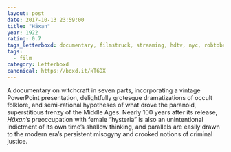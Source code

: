 ```yaml
---
layout: post 
date: 2017-10-13 23:59:00
title: "Häxan"
year: 1922
rating: 0.7
tags_letterboxd: documentary, filmstruck, streaming, hdtv, nyc, robtober, silent
tags:
  - film
category: Letterboxd
canonical: https://boxd.it/kT6DX
---
```


A documentary on witchcraft in seven parts, incorporating a vintage PowerPoint presentation, delightfully grotesque dramatizations of occult folklore, and semi-rational hypotheses of what drove the paranoid, superstitious frenzy of the Middle Ages. Nearly 100 years after its release, <cite>Häxan</cite>’s preoccupation with female “hysteria” is also an unintentional indictment of its own time’s shallow thinking, and parallels are easily drawn to the modern era’s persistent misogyny and crooked notions of criminal justice.